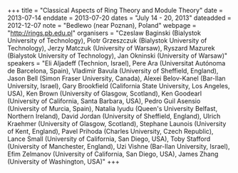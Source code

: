 +++
title = "Classical Aspects of Ring Theory and Module Theory"
date = 2013-07-14
enddate = 2013-07-20
dates = "July 14 - 20, 2013"
dateadded = 2012-12-07
note = "Bedlewo (near Poznan), Poland"
webpage = "http://rings.pb.edu.pl"
organisers = "Czeslaw Baginski (Bialystok University of Technology), Piotr Grzeszczuk (Bialystok University of Technology), Jerzy Matczuk (University of Warsaw), Ryszard Mazurek (Bialystok University of Technology), Jan Okninski (University of Warsaw)"
speakers = "Eli Aljadeff (Technion, Israel), Pere Ara (Universitat Autónoma de Barcelona, Spain), Vladimir Bavula (University of Sheffield, England), Jason Bell (Simon Fraser University, Canada), Alexei Belov-Kanel (Bar-Ilan University, Israel), Gary Brookfield (California State University, Los Angeles, USA), Ken Brown (University of Glasgow, Scotland), Ken Goodearl (University of California, Santa Barbara, USA), Pedro Guil Asensio (University of Murcia, Spain), Natalia Iyudu (Queen's University Belfast, Northern Ireland), David Jordan (University of Sheffield, England), Ulrich Kraehmer (University of Glasgow, Scotland), Stephane Launois (University of Kent, England), Pavel Prihoda (Charles University, Czech Republic), Lance Small (University of California, San Diego, USA), Toby Stafford (University of Manchester, England), Uzi Vishne (Bar-Ilan University, Israel), Efim Zelmanov (University of California, San Diego, USA), James Zhang (University of Washington, USA)"
+++
